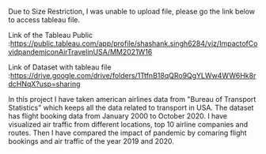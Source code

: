 Due to Size Restriction, I was unable to upload file, please go the link below to access tableau file.

Link of the Tableau Public :https://public.tableau.com/app/profile/shashank.singh6284/viz/ImpactofCovidpandemiconAirTravelinUSA/MM2021W16

Link of Dataset with tableau file :https://drive.google.com/drive/folders/1TtfnB18qQRo9QgYLWw4WW6Hk8rdcHNqX?usp=sharing

In this project I have taken american airlines data from "Bureau of Transport Statistics" which keeps all the data related to transport in USA.
The dataset has flight booking data from January 2000 to October 2020. I have visualized air traffic from different locations, top 10 airline companies and routes. Then I have compared the impact of pandemic by comaring flight bookings and air traffic of the year 2019 and 2020.
